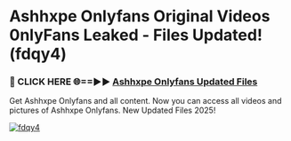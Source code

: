 # Ashhxpe Onlyfans Original Videos 0nlyFans Leaked - Files Updated! (fdqy4)

<h3>🔴 CLICK HERE 🌐==►► <a href="https://tinyurl.com/ehrbuxhb" rel="nofollow">Ashhxpe Onlyfans Updated Files</a></h3>

Get Ashhxpe Onlyfans and all content. Now you can access all videos and pictures of Ashhxpe Onlyfans. New Updated Files 2025!

[![fdqy4](https://i.imgur.com/lVYEuWS.gif)](https://tinyurl.com/ehrbuxhb)
